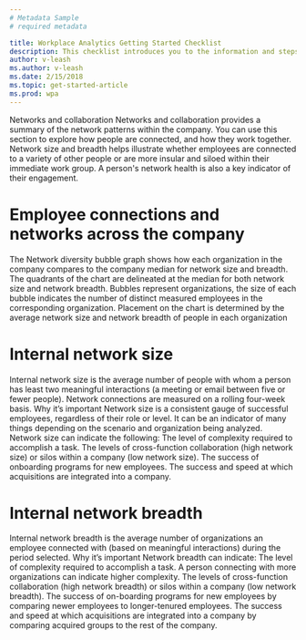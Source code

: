 ```yaml
---
# Metadata Sample
# required metadata

title: Workplace Analytics Getting Started Checklist
description: This checklist introduces you to the information and steps required to implement Workplace Analytics for your Organization
author: v-leash
ms.author: v-leash
ms.date: 2/15/2018
ms.topic: get-started-article
ms.prod: wpa
---
```

Networks and collaboration
Networks and collaboration provides a summary of the network patterns within the company. You can use this section to explore how people are connected, and how they work together. Network size and breadth helps illustrate whether employees are connected to a variety of other people or are more insular and siloed within their immediate work group. A person's network health is also a key indicator of their engagement.
# Employee connections and networks across the company
The Network diversity bubble graph shows how each organization in the company compares to the company median for network size and breadth.
The quadrants of the chart are delineated at the median for both network size and network breadth.
Bubbles represent organizations, the size of each bubble indicates the number of distinct measured employees in the corresponding organization.
Placement on the chart is determined by the average network size and network breadth of people in each organization
# Internal network size
Internal network size is the average number of people with whom a person has least two meaningful interactions (a meeting or email between five or fewer people). Network connections are measured on a rolling four-week basis.
Why it’s important
Network size is a consistent gauge of successful employees, regardless of their role or level. It can be an indicator of many things depending on the scenario and organization being analyzed. Network size can indicate the following:
The level of complexity required to accomplish a task.
The levels of cross-function collaboration (high network size) or silos within a company (low network size).
The success of onboarding programs for new employees.
The success and speed at which acquisitions are integrated into a company.
# Internal network breadth
Internal network breadth is the average number of organizations an employee connected with (based on meaningful interactions) during the period selected.
Why it’s important
Network breadth can indicate:
The level of complexity required to accomplish a task. A person connecting with more organizations can indicate higher complexity.
The levels of cross-function collaboration (high network breadth) or silos within a company (low network breadth).
The success of on-boarding programs for new employees by comparing newer employees to longer-tenured employees.
The success and speed at which acquisitions are integrated into a company by comparing acquired groups to the rest of the company.